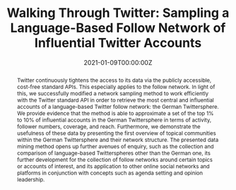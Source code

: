---
title: "Walking Through Twitter: Sampling a Language-Based Follow Network of Influential Twitter Accounts"

# Authors
# If you created a profile for a user (e.g. the default `admin` user), write the username (folder name) here
# and it will be replaced with their full name and linked to their profile.
authors:
  - Felix Victor Münch
  - admin
  - Cornelius Puschmann
  - Axel Bruns

# Author notes (optional)
# author_notes:
#   - 'Equal contribution'
#   - 'Equal contribution'

date: "2021-01-09T00:00:00Z"
doi: "10.1177/2056305120984475"

# Schedule page publish date (NOT publication's date).
publishDate: "2020-01-13T00:00:00Z"

# Publication type.
# Accepts a single type but formatted as a YAML list (for Hugo requirements).
# Enter a publication type from the CSL standard.
publication_types: ['article-journal']

# Publication name and optional abbreviated publication name.
publication: Social Media + Society
publication_short: SM+S

abstract: "Twitter continuously tightens the access to its data via the publicly accessible, cost-free standard APIs. This especially applies to the follow network. In light of this, we successfully modified a network sampling method to work efficiently with the Twitter standard API in order to retrieve the most central and influential accounts of a language-based Twitter follow network: the German Twittersphere. We provide evidence that the method is able to approximate a set of the top 1% to 10% of influential accounts in the German Twittersphere in terms of activity, follower numbers, coverage, and reach. Furthermore, we demonstrate the usefulness of these data by presenting the first overview of topical communities within the German Twittersphere and their network structure. The presented data mining method opens up further avenues of enquiry, such as the collection and comparison of language-based Twitterspheres other than the German one, its further development for the collection of follow networks around certain topics or accounts of interest, and its application to other online social networks and platforms in conjunction with concepts such as agenda setting and opinion leadership."

# Summary. An optional shortened abstract.
# summary: Lorem ipsum dolor sit amet, consectetur adipiscing elit. Duis posuere tellus ac convallis placerat. Proin tincidunt magna sed ex sollicitudin condimentum.

tags: ["Twitter", "Quantitative Methods", "Network Science"]

# Display this page in the Featured widget?
featured: false

# Custom links (uncomment lines below)
# links:
# - name: Custom Link
#   url: http://example.org

url_pdf: 'https://journals.sagepub.com/doi/pdf/10.1177/2056305120984475'
url_code: 'https://github.com/FlxVctr/RADICES'
# url_dataset: 
# url_poster: ''
# url_project: ''
# url_slides: ''
# url_source: ''
# url_video: ''

# Featured image
# To use, add an image named `featured.jpg/png` to your page's folder.
image:
  caption: ''
  focal_point: ''
  preview_only: false

# Associated Projects (optional).
#   Associate this publication with one or more of your projects.
#   Simply enter your project's folder or file name without extension.
#   E.g. `internal-project` references `content/project/internal-project/index.md`.
#   Otherwise, set `projects: []`.
projects: []

# Slides (optional).
#   Associate this publication with Markdown slides.
#   Simply enter your slide deck's filename without extension.
#   E.g. `slides: "example"` references `content/slides/example/index.md`.
#   Otherwise, set `slides: ""`.
slides: ""
---